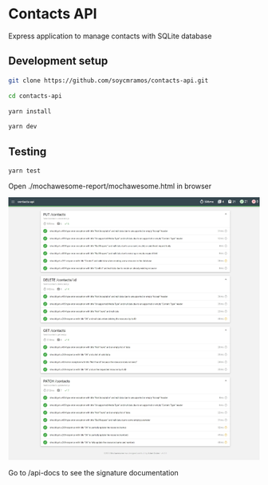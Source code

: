 # Contacts API
Express application to manage contacts with SQLite database

## Development setup

```bash
git clone https://github.com/soycmramos/contacts-api.git
```

```bash
cd contacts-api
```

```bash
yarn install
```

```bash
yarn dev
```

## Testing

```bash
yarn test
```

Open ./mochawesome-report/mochawesome.html in browser

![Testing](./src/public/tests.jpeg)

Go to /api-docs to see the signature documentation
